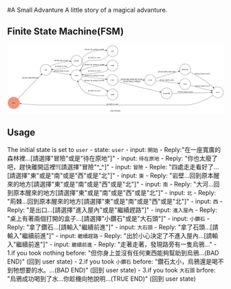#A Small Advanture
A little story of a magical advanture.
## Finite State Machine(FSM)
![fsm](https://github.com/shaohey0930/computation_theory_project/blob/master/fsm.png)
## Usage
The initial state is set to `user`
    - state: `user`
        - input: `開始`
            - Reply:"在一座寬廣的森林裡...[請選擇"冒險"或是"待在原地"]"
            - input: `待在原地`
                - Reply: "你也太廢了吧，趕快離開這裡!![請選擇"冒險"^_^]"
            - input: `冒險`
                - Reple: "四處走走看好了...[請選擇"東"或是"南"或是"西"或是"北"]"
                - input: `東`
                    - Reply: "岩壁...回到原本醒來的地方[請選擇"東"或是"南"或是"西"或是"北"]"
                - input: `南`
                    - Reply: "大河...回到原本醒來的地方[請選擇"東"或是"南"或是"西"或是"北"]"
                - input: `北`
                    - Reply: "荊棘...回到原本醒來的地方[請選擇"東"或是"南"或是"西"或是"北"]"
                - input: `西`
                    - Reply: "是出口...[請選擇"進入屋內"或是"繼續趕路"]"
                    - input: `進入屋內`
                        - Reply: "桌上有著兩個打開的盒子...[請選擇"小鑽石"或是"大石頭"]"
                        - input: `小鑽石`
                            - Reply: "拿了鑽石...[請輸入"繼續前進"]"
                        - input: `大石頭`
                            - Reply: "拿了石頭...[請輸入"繼續前進"]"
                    - input: `繼續趕路`
                        - Reply: "出於小心決定了不進入屋內...[請輸入"繼續前進"]"
                            - input: `繼續前進`
                                - Reply: "走著走著，發現路旁有一隻烏鴉..."
                                - 1.if you took nothing before: "但你身上並沒有任何東西能夠幫助到烏鴉...(BAD END)" (回到 user state)
                                - 2.if you took `小鑽石` before: "鑽石太小，烏鴉還是喝不到牠想要的水。...(BAD END)" (回到 user state)
                                - 3.if you took `大石頭` brfore: "烏鴉成功喝到了水...你趁機向牠說明...(TRUE END)" (回到 user state)
                        